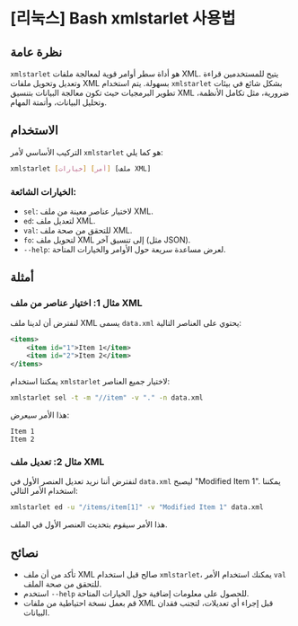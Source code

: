 # [리눅스] Bash xmlstarlet 사용법

## نظرة عامة
`xmlstarlet` هو أداة سطر أوامر قوية لمعالجة ملفات XML. يتيح للمستخدمين قراءة وتعديل وتحويل ملفات XML بسهولة. يتم استخدام `xmlstarlet` بشكل شائع في بيئات تطوير البرمجيات حيث تكون معالجة البيانات بتنسيق XML ضرورية، مثل تكامل الأنظمة، وتحليل البيانات، وأتمتة المهام.

## الاستخدام
التركيب الأساسي لأمر `xmlstarlet` هو كما يلي:

```bash
xmlstarlet [خيارات] [أمر] [ملف XML]
```

### الخيارات الشائعة:
- `sel`: لاختيار عناصر معينة من ملف XML.
- `ed`: لتعديل ملف XML.
- `val`: للتحقق من صحة ملف XML.
- `fo`: لتحويل ملف XML إلى تنسيق آخر (مثل JSON).
- `--help`: لعرض مساعدة سريعة حول الأوامر والخيارات المتاحة.

## أمثلة
### مثال 1: اختيار عناصر من ملف XML
لنفترض أن لدينا ملف XML يسمى `data.xml` يحتوي على العناصر التالية:

```xml
<items>
    <item id="1">Item 1</item>
    <item id="2">Item 2</item>
</items>
```

يمكننا استخدام `xmlstarlet` لاختيار جميع العناصر:

```bash
xmlstarlet sel -t -m "//item" -v "." -n data.xml
```

هذا الأمر سيعرض:

```
Item 1
Item 2
```

### مثال 2: تعديل ملف XML
لنفترض أننا نريد تعديل العنصر الأول في `data.xml` ليصبح "Modified Item 1". يمكننا استخدام الأمر التالي:

```bash
xmlstarlet ed -u "/items/item[1]" -v "Modified Item 1" data.xml
```

هذا الأمر سيقوم بتحديث العنصر الأول في الملف.

## نصائح
- تأكد من أن ملف XML صالح قبل استخدام `xmlstarlet`، يمكنك استخدام الأمر `val` للتحقق من صحة الملف.
- استخدم `--help` للحصول على معلومات إضافية حول الخيارات المتاحة.
- قم بعمل نسخة احتياطية من ملفات XML قبل إجراء أي تعديلات، لتجنب فقدان البيانات.
